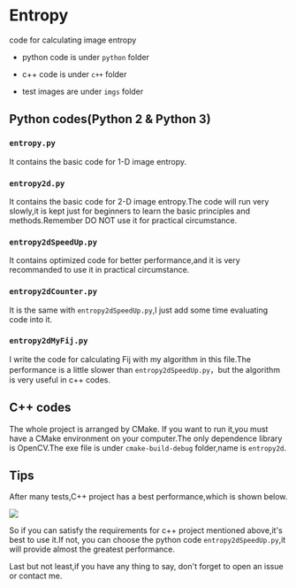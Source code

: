# Entropy
code for calculating image entropy

* python code is under `python` folder

* c++ code is under `c++` folder

* test images are under `imgs` folder

## Python codes(Python 2 & Python 3)
### `entropy.py`
It contains the basic code for 1-D image entropy.

### `entropy2d.py`
It contains the basic code for 2-D image entropy.The code will run very slowly,it is kept just for beginners to learn the basic principles and methods.Remember DO NOT use it for practical circumstance.

### `entropy2dSpeedUp.py`
It contains optimized code for better performance,and it is very recommanded to use it in practical circumstance.

### `entropy2dCounter.py`
It is the same with `entropy2dSpeedUp.py`,I  just add some time evaluating code into it.

### `entropy2dMyFij.py`
I write the code for calculating Fij with my algorithm in this file.The performance is a little slower than `entropy2dSpeedUp.py`，but the algorithm is very useful in c++ codes.

## C++ codes
The whole project is arranged by CMake. If you want to run it,you must have a CMake environment on your computer.The only dependence library is OpenCV.The exe file is under `cmake-build-debug` folder,name is `entropy2d`.

## Tips
After many tests,C++ project has a best performance,which is shown below.

![](https://github.com/zhaoxuhui/Entropy/blob/master/compare.png)

So if you can satisfy the requirements for c++ project mentioned above,it's best to use it.If not, you can choose the python code `entropy2dSpeedUp.py`,it will provide almost the greatest performance.

Last but not least,if you have any thing to say, don't forget to open an issue or contact me.
